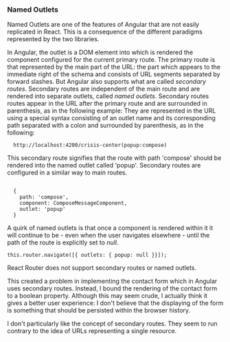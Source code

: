 ### Named Outlets
Named Outlets are one of the features of Angular that are not easily replicated in React. 
This is a consequence of the different paradigms represented by the two libraries.

In Angular, the outlet is a DOM element into which is rendered the component configured for the current primary route. 
The primary route is that represented by the main part of the URL: the part which appears to the immediate right of the schema and consists of URL segments separated by forward slashes.
But Angular also supports what are called *secondary routes*. 
Secondary routes are independent of the main route and are rendered into separate outlets, called *named outlets*.
Secondary routes routes appear in the URL after the primary route and are surrounded in parenthesis, as in the following example:
They are represented in the URL using a special syntax consisting of an outlet name and its corresponding path separated with a colon and surrounded by parenthesis, as in the following:

```
  http://localhost:4200/crisis-center(popup:compose)
```

This secondary route signifies that the route with path 'compose' should be rendered into the named outlet called 'popup'.
Secondary routes are configured in a similar way to main routes.

```

  {
    path: 'compose',
    component: ComposeMessageComponent,
    outlet: 'popup'
  }

```
A quirk of named outlets is that once a component is rendered within it it will continue to be - even when the user navigates elsewhere - until the path of the route is explicitly set to *null*. 

```
this.router.navigate([{ outlets: { popup: null }}]);
```
React Router does not support secondary routes or named outlets. 

This created a problem in implementing the contact form which in Angular uses secondary routes.
Instead, I bound the rendering of the contact form to a boolean property.
Although this may seem crude, I actually think it gives a better user experience: I don't believe that the displaying of the form is something that should be persisted within the browser history.

I don't particularly like the concept of secondary routes. They seem to run contrary to the idea of URLs representing a single resource.


